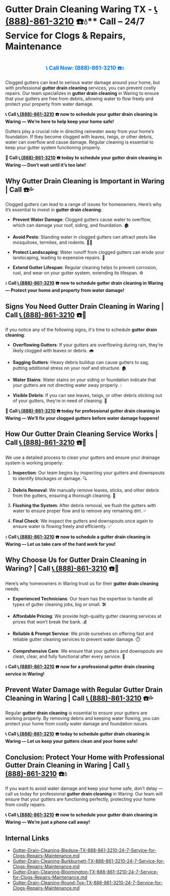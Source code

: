 # Gutter Drain Cleaning Waring TX - [📞 (888)-861-3210](https://plumbing-texas-3210.netlify.app) ☎️💧** Call – 24/7 Service for Clogs & Repairs, Maintenance
# 

<p align="center" style="font-size: 1.2em; font-weight: bold; margin: 20px 0;">
  <a href="https://plumbing-texas-3210.netlify.app" target="_blank" style="color: #007BFF; text-decoration: none;">📞 Call Now: (888)-861-3210 ☎️💧</a>
</p>

Clogged gutters can lead to serious water damage around your home, but with professional **gutter drain cleaning** services, you can prevent costly repairs. Our team specializes in **gutter drain cleaning** in Waring to ensure that your gutters are free from debris, allowing water to flow freely and protect your property from water damage.

**📞 Call [📞 (888)-861-3210](https://plumbing-texas-3210.netlify.app) ☎️ now to schedule your gutter drain cleaning in Waring — We’re here to help keep your home safe!**

Gutters play a crucial role in directing rainwater away from your home’s foundation. If they become clogged with leaves, twigs, or other debris, water can overflow and cause damage. Regular cleaning is essential to keep your gutter system functioning properly.

**🚨 Call [📞 (888)-861-3210](https://plumbing-texas-3210.netlify.app) ☎️ today to schedule your gutter drain cleaning in Waring — Don’t wait until it’s too late!**

## **Why Gutter Drain Cleaning is Important in Waring | Call  ☎️💦**

Clogged gutters can lead to a range of issues for homeowners. Here’s why it’s essential to invest in **gutter drain cleaning**:

- **Prevent Water Damage**: Clogged gutters cause water to overflow, which can damage your roof, siding, and foundation. 🏚️

- **Avoid Pests**: Standing water in clogged gutters can attract pests like mosquitoes, termites, and rodents. 🦟🐀

- **Protect Landscaping**: Water runoff from clogged gutters can erode your landscaping, leading to expensive repairs. 🌿

- **Extend Gutter Lifespan**: Regular cleaning helps to prevent corrosion, rust, and wear on your gutter system, extending its lifespan. ⚙️

**💧 Call [📞 (888)-861-3210](https://plumbing-texas-3210.netlify.app) ☎️ now to schedule gutter drain cleaning in Waring — Protect your home and property from water damage!**

## **Signs You Need Gutter Drain Cleaning in Waring | Call [📞 (888)-861-3210](https://plumbing-texas-3210.netlify.app) ☎️🔧**

If you notice any of the following signs, it's time to schedule **gutter drain cleaning**:

- **Overflowing Gutters**: If your gutters are overflowing during rain, they’re likely clogged with leaves or debris. 🌧️

- **Sagging Gutters**: Heavy debris buildup can cause gutters to sag, putting additional stress on your roof and structure. 🏚️

- **Water Stains**: Water stains on your siding or foundation indicate that your gutters are not directing water away properly. 💧

- **Visible Debris**: If you can see leaves, twigs, or other debris sticking out of your gutters, they’re in need of cleaning. 🍂

**🚨 Call [📞 (888)-861-3210](https://plumbing-texas-3210.netlify.app) ☎️ today for professional gutter drain cleaning in Waring — We’ll fix your clogged gutters before water damage happens!**

## **How Our Gutter Drain Cleaning Service Works | Call [📞 (888)-861-3210](https://plumbing-texas-3210.netlify.app) ☎️🔧**

We use a detailed process to clean your gutters and ensure your drainage system is working properly:

1. **Inspection**: Our team begins by inspecting your gutters and downspouts to identify blockages or damage. 🔍

2. **Debris Removal**: We manually remove leaves, sticks, and other debris from the gutters, ensuring a thorough cleaning. 🍂

3. **Flushing the System**: After debris removal, we flush the gutters with water to ensure proper flow and to remove any remaining dirt. 💦

4. **Final Check**: We inspect the gutters and downspouts once again to ensure water is flowing freely and efficiently. ✅

**💧 Call [📞 (888)-861-3210](https://plumbing-texas-3210.netlify.app) ☎️ now to schedule a gutter drain cleaning in Waring — Let us take care of the hard work for you!**

## **Why Choose Us for Gutter Drain Cleaning in Waring? | Call [📞 (888)-861-3210](https://plumbing-texas-3210.netlify.app) ☎️🌟**

Here’s why homeowners in Waring trust us for their **gutter drain cleaning** needs:

- **Experienced Technicians**: Our team has the expertise to handle all types of gutter cleaning jobs, big or small. 🛠️

- **Affordable Pricing**: We provide high-quality gutter cleaning services at prices that won’t break the bank. 💰

- **Reliable & Prompt Service**: We pride ourselves on offering fast and reliable gutter cleaning services to prevent water damage. ⏱️

- **Comprehensive Care**: We ensure that your gutters and downspouts are clean, clear, and fully functional after every service. 🔧

**💧 Call [📞 (888)-861-3210](https://plumbing-texas-3210.netlify.app) ☎️ now for a professional gutter drain cleaning service in Waring!**

## **Prevent Water Damage with Regular Gutter Drain Cleaning in Waring | Call [📞 (888)-861-3210](https://plumbing-texas-3210.netlify.app) ☎️💦**

Regular **gutter drain cleaning** is essential to ensure your gutters are working properly. By removing debris and keeping water flowing, you can protect your home from costly water damage and foundation issues.

**📞 Call [📞 (888)-861-3210](https://plumbing-texas-3210.netlify.app) ☎️ today to schedule gutter drain cleaning in Waring — Let us keep your gutters clean and your home safe!**

## **Conclusion: Protect Your Home with Professional Gutter Drain Cleaning in Waring | Call [📞 (888)-861-3210](https://plumbing-texas-3210.netlify.app) ☎️💧**

If you want to avoid water damage and keep your home safe, don’t delay — call us today for professional **gutter drain cleaning** in Waring. Our team will ensure that your gutters are functioning perfectly, protecting your home from costly repairs.

**📞 Call [📞 (888)-861-3210](https://plumbing-texas-3210.netlify.app) ☎️ now to schedule your gutter drain cleaning in Waring — We’re just a phone call away!**


## Internal Links
- [Gutter-Drain-Cleaning-Bledsoe-TX-888-861-3210-24-7-Service-for-Clogs-Repairs-Maintenance.md](https://github.com/allyoucaneatsushiin/plumbing-texas/blob/main/Gutter-Drain-Cleaning-Bledsoe-TX-888-861-3210-24-7-Service-for-Clogs-Repairs-Maintenance.md)
- [Gutter-Drain-Cleaning-Burkburnett-TX-888-861-3210-24-7-Service-for-Clogs-Repairs-Maintenance.md](https://github.com/allyoucaneatsushiin/plumbing-texas/blob/main/Gutter-Drain-Cleaning-Burkburnett-TX-888-861-3210-24-7-Service-for-Clogs-Repairs-Maintenance.md)
- [Gutter-Drain-Cleaning-Bloomington-TX-888-861-3210-24-7-Service-for-Clogs-Repairs-Maintenance.md](https://github.com/allyoucaneatsushiin/plumbing-texas/blob/main/Gutter-Drain-Cleaning-Bloomington-TX-888-861-3210-24-7-Service-for-Clogs-Repairs-Maintenance.md)
- [Gutter-Drain-Cleaning-Round-Top-TX-888-861-3210-24-7-Service-for-Clogs-Repairs-Maintenance.md](https://github.com/allyoucaneatsushiin/plumbing-texas/blob/main/Gutter-Drain-Cleaning-Round-Top-TX-888-861-3210-24-7-Service-for-Clogs-Repairs-Maintenance.md)
